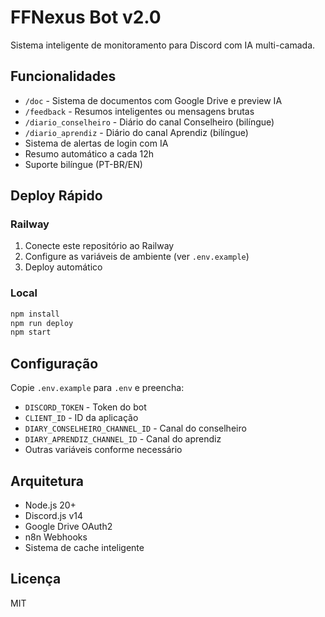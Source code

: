 # FFNexus Bot v2.0

Sistema inteligente de monitoramento para Discord com IA multi-camada.

## Funcionalidades

- `/doc` - Sistema de documentos com Google Drive e preview IA
- `/feedback` - Resumos inteligentes ou mensagens brutas
- `/diario_conselheiro` - Diário do canal Conselheiro (bilíngue)
- `/diario_aprendiz` - Diário do canal Aprendiz (bilíngue)
- Sistema de alertas de login com IA
- Resumo automático a cada 12h
- Suporte bilíngue (PT-BR/EN)

## Deploy Rápido

### Railway

1. Conecte este repositório ao Railway
2. Configure as variáveis de ambiente (ver `.env.example`)
3. Deploy automático

### Local

```bash
npm install
npm run deploy
npm start
```

## Configuração

Copie `.env.example` para `.env` e preencha:

- `DISCORD_TOKEN` - Token do bot
- `CLIENT_ID` - ID da aplicação
- `DIARY_CONSELHEIRO_CHANNEL_ID` - Canal do conselheiro
- `DIARY_APRENDIZ_CHANNEL_ID` - Canal do aprendiz
- Outras variáveis conforme necessário

## Arquitetura

- Node.js 20+
- Discord.js v14
- Google Drive OAuth2
- n8n Webhooks
- Sistema de cache inteligente

## Licença

MIT

